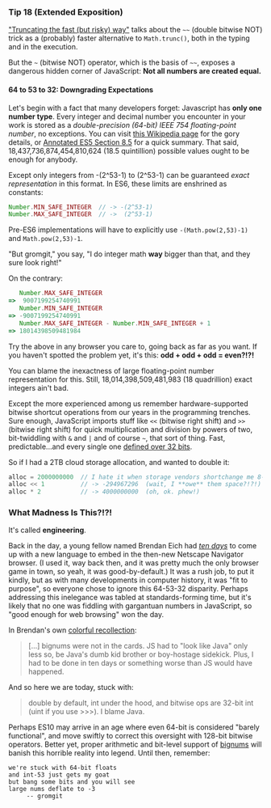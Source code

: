 ### Tip 18 (Extended Exposition)

["Truncating the fast (but risky) way"](https://github.com/loverajoel/jstips/blob/gh-pages/_posts/en/2016-01-18-rounding-the-fast-way.md) talks about the `~~` (double bitwise NOT) trick as a (probably) faster alternative to `Math.trunc()`, both in the typing and in the execution.

But the `~` (bitwise NOT) operator, which is the basis of `~~`, exposes a dangerous hidden corner of JavaScript: **Not all numbers are created equal.**

#### 64 to 53 to 32: Downgrading Expectations

Let's begin with a fact that many developers forget: Javascript has **only one number type**. Every integer and decimal number you encounter in your work is stored as a _double-precision (64-bit) IEEE 754 floating-point number_, no exceptions. You can visit [this Wikipedia page](https://en.wikipedia.org/wiki/Double-precision_floating-point_format) for the gory details, or [Annotated ES5 Section 8.5](https://es5.github.io/x8.html#x8.5) for a quick summary. That said, 18,437,736,874,454,810,624 (18.5 quintillion) possible values ought to be enough for anybody.

Except only integers from -(2^53-1) to (2^53-1) can be guaranteed _exact representation_ in this format. In ES6, these limits are enshrined as constants:
```js
Number.MIN_SAFE_INTEGER  // -> -(2^53-1)
Number.MAX_SAFE_INTEGER  // ->  (2^53-1)
```
Pre-ES6 implementations will have to explicitly use `-(Math.pow(2,53)-1)` and `Math.pow(2,53)-1`.

"But gromgit," you say, "I do integer math **way** bigger than that, and they sure look right!"

On the contrary:
```js
   Number.MAX_SAFE_INTEGER
=>  9007199254740991
   Number.MIN_SAFE_INTEGER
=> -9007199254740991
   Number.MAX_SAFE_INTEGER - Number.MIN_SAFE_INTEGER + 1
=> 18014398509481984
```
Try the above in any browser you care to, going back as far as you want. If you haven't spotted the problem yet, it's this: **odd + odd + odd = even?!?!**

You can blame the inexactness of large floating-point number representation for this. Still, 18,014,398,509,481,983 (18 quadrillion) exact integers ain't bad.

Except the more experienced among us remember hardware-supported bitwise shortcut operations from our years in the programming trenches. Sure enough, JavaScript imports stuff like `<<` (bitwise right shift) and `>>` (bitwise right shift) for quick multiplication and division by powers of two, bit-twiddling with `&` and `|` and of course `~`, that sort of thing. Fast, predictable...and every single one [defined over 32 bits](https://developer.mozilla.org/en-US/docs/Web/JavaScript/Reference/Operators/Bitwise_Operators).

So if I had a 2TB cloud storage allocation, and wanted to double it:
```js
alloc = 2000000000  // I hate it when storage vendors shortchange me 8-)
alloc << 1          // -> -294967296  (wait, I **owe** them space?!?!)
alloc * 2           // -> 4000000000  (oh, ok. phew!)
```

### What Madness Is This?!?!

It's called **engineering**.

Back in the day, a young fellow named Brendan Eich had [_ten days_](http://www.computer.org/csdl/mags/co/2012/02/mco2012020007.pdf) to come up with a new language to embed in the then-new Netscape Navigator browser. (I used it, way back then, and it was pretty much the only browser game in town, so yeah, it was good-by-default.) It was a rush job, to put it kindly, but as with many developments in computer history, it was "fit to purpose", so everyone chose to ignore this 64-53-32 disparity. Perhaps addressing this inelegance was tabled at standards-forming time, but it's likely that no one was fiddling with gargantuan numbers in JavaScript, so "good enough for web browsing" won the day.

In Brendan's own [colorful recollection](https://www.jwz.org/blog/2010/10/every-day-i-learn-something-new-and-stupid/#comment-1021):
> [...] bignums were not in the cards. JS had to "look like Java" only less so, be Java's dumb kid brother or boy-hostage sidekick. Plus, I had to be done in ten days or something worse than JS would have happened.

And so here we are today, stuck with:
> double by default, int under the hood, and bitwise ops are 32-bit int (uint if you use >>>). I blame Java.

Perhaps ES10 may arrive in an age where even 64-bit is considered "barely functional", and move swiftly to correct this oversight with 128-bit bitwise operators. Better yet, proper arithmetic and bit-level support of [bignums](https://en.wikipedia.org/wiki/Arbitrary-precision_arithmetic) will banish this horrible reality into legend. Until then, remember:
```
we're stuck with 64-bit floats
and int-53 just gets my goat
but bang some bits and you will see
large nums deflate to -3
     -- gromgit
```
